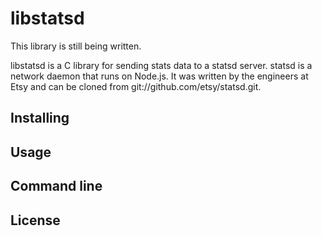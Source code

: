 # libstatsd
This library is still being written. 

libstatsd is a C library for sending stats data to a statsd server. statsd is a network daemon that runs on Node.js. It was written by the engineers at Etsy and can be cloned from git://github.com/etsy/statsd.git. 

## Installing

## Usage

## Command line

## License

